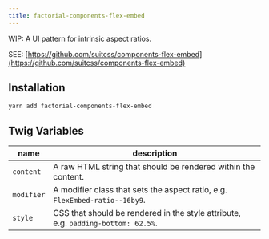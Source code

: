 ```yaml
---
title: factorial-components-flex-embed
---
```


WIP: A UI pattern for intrinsic aspect ratios.

SEE: [https://github.com/suitcss/components-flex-embed](https://github.com/suitcss/components-flex-embed)

## Installation

    yarn add factorial-components-flex-embed

## Twig Variables

name | description
---|---
`content` | A raw HTML string that should be rendered within the content.
`modifier` | A modifier class that sets the aspect ratio, e.g. `FlexEmbed-ratio--16by9`.
`style` | CSS that should be rendered in the style attribute, e.g. `padding-bottom: 62.5%`.